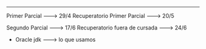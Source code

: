 -- -
Primer Parcial ---> 29/4
Recuperatorio Primer Parcial ---> 20/5 

Segundo Parcial ---> 17/6
Recuperatorio fuera de cursada ---> 24/6
- Oracle jdk ---> lo que usamos
 
